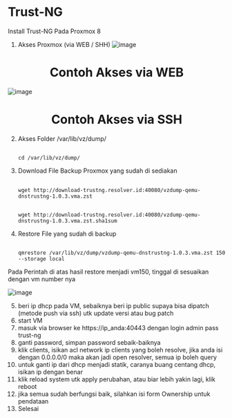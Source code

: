 # Trust-NG

Install Trust-NG Pada Proxmox 8

1. Akses Proxmox (via WEB / SHH)
   ![image](https://github.com/user-attachments/assets/c30a133c-6596-4271-bf9f-c8f5c1bce942)
 <h1 align="center">Contoh Akses via WEB</h1>

![image](https://github.com/user-attachments/assets/3e0fb7ee-6593-45de-bdf0-ce26d9a33523)
<h1 align="center">Contoh Akses via SSH</h1>

2. Akses Folder /var/lib/vz/dump/
   ##
       cd /var/lib/vz/dump/
   
4. Download File Backup Proxmox yang sudah di sediakan
   ##
       wget http://download-trustng.resolver.id:40080/vzdump-qemu-dnstrustng-1.0.3.vma.zst
   ##
       wget http://download-trustng.resolver.id:40080/vzdump-qemu-dnstrustng-1.0.3.vma.zst.sha1sum

5. Restore File yang sudah di backup
   ##
       qmrestore /var/lib/vz/dump/vzdump-qemu-dnstrustng-1.0.3.vma.zst 150 --storage local
Pada Perintah di atas hasil restore menjadi vm150, tinggal di sesuaikan dengan vm number nya

![image](https://github.com/user-attachments/assets/af892b8f-9d6c-4c2d-944b-f172baa24eab)

5. beri ip dhcp pada VM, sebaiknya beri ip public supaya bisa dipatch (metode push via ssh) utk update versi atau bug patch
6. start VM
7. masuk via browser ke https://ip_anda:40443 dengan login admin pass trust-ng
8. ganti password, simpan password sebaik-baiknya
9. klik clients, isikan acl network ip clients yang boleh resolve, jika anda isi dengan 0.0.0.0/0 maka akan jadi open resolver, semua ip boleh query
10. untuk ganti ip dari dhcp menjadi statik, caranya buang centang dhcp, isikan ip dengan benar
11. klik reload system utk apply perubahan, atau biar lebih yakin lagi, klik reboot
12. jika semua sudah berfungsi baik, silahkan isi form Ownership untuk pendataan
13. Selesai
